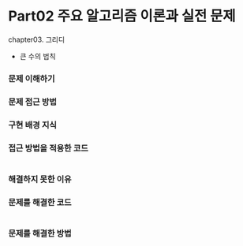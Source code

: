 # Part02 주요 알고리즘 이론과 실전 문제
chapter03. 그리디
- 큰 수의 법칙

### 문제 이해하기


### 문제 접근 방법


### 구현 배경 지식


### 접근 방법을 적용한 코드
```

```
### 해결하지 못한 이유


### 문제를 해결한 코드
```

```

### 문제를 해결한 방법
